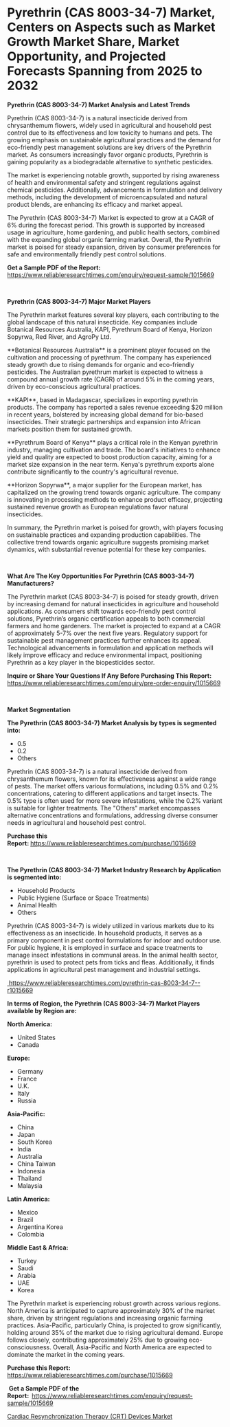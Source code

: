 <p><h1>Pyrethrin (CAS 8003-34-7) Market, Centers on Aspects such as Market Growth Market Share, Market Opportunity, and Projected Forecasts Spanning from 2025 to 2032</h1></p><p><strong>Pyrethrin (CAS 8003-34-7) Market Analysis and Latest Trends</strong></p>
<p><p>Pyrethrin (CAS 8003-34-7) is a natural insecticide derived from chrysanthemum flowers, widely used in agricultural and household pest control due to its effectiveness and low toxicity to humans and pets. The growing emphasis on sustainable agricultural practices and the demand for eco-friendly pest management solutions are key drivers of the Pyrethrin market. As consumers increasingly favor organic products, Pyrethrin is gaining popularity as a biodegradable alternative to synthetic pesticides.</p><p>The market is experiencing notable growth, supported by rising awareness of health and environmental safety and stringent regulations against chemical pesticides. Additionally, advancements in formulation and delivery methods, including the development of microencapsulated and natural product blends, are enhancing its efficacy and market appeal. </p><p>The Pyrethrin (CAS 8003-34-7) Market is expected to grow at a CAGR of 6% during the forecast period. This growth is supported by increased usage in agriculture, home gardening, and public health sectors, combined with the expanding global organic farming market. Overall, the Pyrethrin market is poised for steady expansion, driven by consumer preferences for safe and environmentally friendly pest control solutions.</p></p>
<p><strong>Get a Sample PDF of the Report:&nbsp;</strong> <a href="https://www.reliableresearchtimes.com/enquiry/request-sample/1015669?utm_campaign=3290&utm_medium=2&utm_source=Github&utm_content=ia&utm_term=25032025&utm_id=pyrethrin-cas-8003-34-7">https://www.reliableresearchtimes.com/enquiry/request-sample/1015669</a></p>
<p>&nbsp;</p>
<p><strong>Pyrethrin (CAS 8003-34-7) Major Market Players</strong></p>
<p><p>The Pyrethrin market features several key players, each contributing to the global landscape of this natural insecticide. Key companies include Botanical Resources Australia, KAPI, Pyrethrum Board of Kenya, Horizon Sopyrwa, Red River, and AgroPy Ltd.</p><p>**Botanical Resources Australia** is a prominent player focused on the cultivation and processing of pyrethrum. The company has experienced steady growth due to rising demands for organic and eco-friendly pesticides. The Australian pyrethrum market is expected to witness a compound annual growth rate (CAGR) of around 5% in the coming years, driven by eco-conscious agricultural practices.</p><p>**KAPI**, based in Madagascar, specializes in exporting pyrethrin products. The company has reported a sales revenue exceeding $20 million in recent years, bolstered by increasing global demand for bio-based insecticides. Their strategic partnerships and expansion into African markets position them for sustained growth.</p><p>**Pyrethrum Board of Kenya** plays a critical role in the Kenyan pyrethrin industry, managing cultivation and trade. The board's initiatives to enhance yield and quality are expected to boost production capacity, aiming for a market size expansion in the near term. Kenya's pyrethrum exports alone contribute significantly to the country's agricultural revenue.</p><p>**Horizon Sopyrwa**, a major supplier for the European market, has capitalized on the growing trend towards organic agriculture. The company is innovating in processing methods to enhance product efficacy, projecting sustained revenue growth as European regulations favor natural insecticides.</p><p>In summary, the Pyrethrin market is poised for growth, with players focusing on sustainable practices and expanding production capabilities. The collective trend towards organic agriculture suggests promising market dynamics, with substantial revenue potential for these key companies.</p></p>
<p>&nbsp;</p>
<p><strong>What Are The Key Opportunities For Pyrethrin (CAS 8003-34-7) Manufacturers?</strong></p>
<p><p>The Pyrethrin market (CAS 8003-34-7) is poised for steady growth, driven by increasing demand for natural insecticides in agriculture and household applications. As consumers shift towards eco-friendly pest control solutions, Pyrethrin’s organic certification appeals to both commercial farmers and home gardeners. The market is projected to expand at a CAGR of approximately 5-7% over the next five years. Regulatory support for sustainable pest management practices further enhances its appeal. Technological advancements in formulation and application methods will likely improve efficacy and reduce environmental impact, positioning Pyrethrin as a key player in the biopesticides sector.</p></p>
<p><strong>Inquire or Share Your Questions If Any Before Purchasing This Report:</strong> <a href="https://www.reliableresearchtimes.com/enquiry/pre-order-enquiry/1015669?utm_campaign=3290&utm_medium=2&utm_source=Github&utm_content=ia&utm_term=25032025&utm_id=pyrethrin-cas-8003-34-7">https://www.reliableresearchtimes.com/enquiry/pre-order-enquiry/1015669</a></p>
<p>&nbsp;</p>
<p><strong>Market Segmentation</strong></p>
<p><strong>The Pyrethrin (CAS 8003-34-7) Market Analysis by types is segmented into:</strong></p>
<p><ul><li>0.5</li><li>0.2</li><li>Others</li></ul></p>
<p><p>Pyrethrin (CAS 8003-34-7) is a natural insecticide derived from chrysanthemum flowers, known for its effectiveness against a wide range of pests. The market offers various formulations, including 0.5% and 0.2% concentrations, catering to different applications and target insects. The 0.5% type is often used for more severe infestations, while the 0.2% variant is suitable for lighter treatments. The "Others" market encompasses alternative concentrations and formulations, addressing diverse consumer needs in agricultural and household pest control.</p></p>
<p><strong>Purchase this Report:&nbsp;</strong><a href="https://www.reliableresearchtimes.com/purchase/1015669?utm_campaign=3290&utm_medium=2&utm_source=Github&utm_content=ia&utm_term=25032025&utm_id=pyrethrin-cas-8003-34-7">https://www.reliableresearchtimes.com/purchase/1015669</a></p>
<p>&nbsp;</p>
<p><strong>The Pyrethrin (CAS 8003-34-7) Market Industry Research by Application is segmented into:</strong></p>
<p><ul><li>Household Products</li><li>Public Hygiene (Surface or Space Treatments)</li><li>Animal Health</li><li>Others</li></ul></p>
<p><p>Pyrethrin (CAS 8003-34-7) is widely utilized in various markets due to its effectiveness as an insecticide. In household products, it serves as a primary component in pest control formulations for indoor and outdoor use. For public hygiene, it is employed in surface and space treatments to manage insect infestations in communal areas. In the animal health sector, pyrethrin is used to protect pets from ticks and fleas. Additionally, it finds applications in agricultural pest management and industrial settings.</p></p>
<p><a href="https://www.reliableresearchtimes.com/pyrethrin-cas-8003-34-7--r1015669?utm_campaign=3290&utm_medium=2&utm_source=Github&utm_content=ia&utm_term=25032025&utm_id=pyrethrin-cas-8003-34-7">&nbsp;https://www.reliableresearchtimes.com/pyrethrin-cas-8003-34-7--r1015669</a></p>
<p><strong>In terms of Region, the Pyrethrin (CAS 8003-34-7) Market Players available by Region are:</strong></p>
<p>
    <p> <strong> North America: </strong>
        <ul>
            <li>United States</li>
            <li>Canada</li>
        </ul>
        </p> 
    <p> <strong> Europe: </strong>
        <ul>
            <li>Germany</li>
            <li>France</li>
            <li>U.K.</li>
            <li>Italy</li>
            <li>Russia</li>
        </ul>
        </p> 
    <p> <strong> Asia-Pacific: </strong>
        <ul>
            <li>China</li>
            <li>Japan</li>
            <li>South Korea</li>
            <li>India</li>
            <li>Australia</li>
            <li>China Taiwan</li>
            <li>Indonesia</li>
            <li>Thailand</li>
            <li>Malaysia</li>
        </ul>
        </p> 
    <p> <strong> Latin America: </strong>
        <ul>
            <li>Mexico</li>
            <li>Brazil</li>
            <li>Argentina Korea</li>
            <li>Colombia</li>
        </ul>
        </p> 
    <p> <strong> Middle East & Africa: </strong>
        <ul>
            <li>Turkey</li>
            <li>Saudi</li>
            <li>Arabia</li>
            <li>UAE</li>
            <li>Korea</li>
        </ul>
    </p>
    </p>
<p><p>The Pyrethrin market is experiencing robust growth across various regions. North America is anticipated to capture approximately 30% of the market share, driven by stringent regulations and increasing organic farming practices. Asia-Pacific, particularly China, is projected to grow significantly, holding around 35% of the market due to rising agricultural demand. Europe follows closely, contributing approximately 25% due to growing eco-consciousness. Overall, Asia-Pacific and North America are expected to dominate the market in the coming years.</p></p>
<p><strong>Purchase this Report: </strong><a href="https://www.reliableresearchtimes.com/purchase/1015669?utm_campaign=3290&utm_medium=2&utm_source=Github&utm_content=ia&utm_term=25032025&utm_id=pyrethrin-cas-8003-34-7">https://www.reliableresearchtimes.com/purchase/1015669</a></p>
<p>&nbsp;<strong>Get a Sample PDF of the Report:&nbsp;&nbsp;</strong><a href="https://www.reliableresearchtimes.com/enquiry/request-sample/1015669?utm_campaign=3290&utm_medium=2&utm_source=Github&utm_content=ia&utm_term=25032025&utm_id=pyrethrin-cas-8003-34-7">https://www.reliableresearchtimes.com/enquiry/request-sample/1015669</a></p>
<p><strong></strong></p>
<p><p><a href="https://github.com/joshuagarcia509/Market-Research-Report-List-1/blob/main/cardiac-resynchronization-therapy-crt-devices-market.md?utm_campaign=3290&utm_medium=2&utm_source=Github&utm_content=ia&utm_term=25032025&utm_id=pyrethrin-cas-8003-34-7">Cardiac Resynchronization Therapy (CRT) Devices Market</a></p></p>